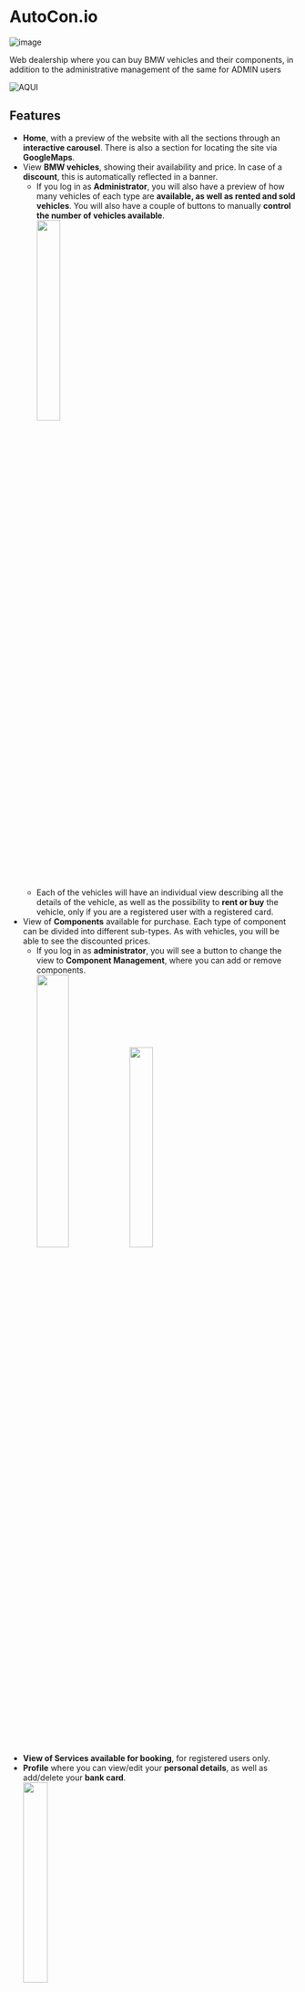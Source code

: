 # AutoCon.io

![image](https://github.com/robmab/AutoCon.io/assets/56076087/61a62238-2520-4612-8002-d5ae36903fce)

Web dealership where you can buy BMW vehicles and their components, in addition to the administrative management of the same for ADMIN users

![AQUI](https://github.com/robmab/AutoCon.io/assets/56076087/500db336-c0d7-4cc3-9054-344cf1284390)

## Features
- **Home**, with a preview of the website with all the sections through an **interactive carousel**. There is also a section for locating the site via **GoogleMaps**.
- View **BMW vehicles**, showing their availability and price. In case of a **discount**, this is automatically reflected in a banner.
  - If you log in as **Administrator**, you will also have a preview of how many vehicles of each type are **available, as well as rented and sold vehicles**. You will also have a couple of buttons to manually **control the number of vehicles available**.
<br><img src="https://github.com/robmab/AutoCon.io/assets/56076087/98ace6d8-1d92-4a2c-87ed-c7e3ccb1f4b4" width=30% height=30%><br>
  - Each of the vehicles will have an individual view describing all the details of the vehicle, as well as the possibility to **rent or buy** the vehicle, only if you are a registered user with a registered card.
- View of **Components** available for purchase. Each type of component can be divided into different sub-types. As with vehicles, you will be able to see the discounted prices.
  - If you log in as **administrator**, you will see a button to change the view to **Component Management**, where you can add or remove components.
  <br><img src="https://github.com/robmab/AutoCon.io/assets/56076087/a0909fa8-45c1-4a8b-82be-ed3b39daf0e7" width=35% height=35%>
  <img src="https://github.com/robmab/AutoCon.io/assets/56076087/e1b20b7c-e280-4088-9ec4-2e0518c3a1ab" width=30% height=30%><br>
- **View of Services available for booking**, for registered users only.
- **Profile** where you can view/edit your **personal details**, as well as add/delete your **bank card**.
  <br><img src="https://github.com/robmab/AutoCon.io/assets/56076087/5e8a4963-6101-44f0-b184-3df219006080" width=30% height=30%><br>
- **Tracking list**, where you can see your **list of purchased/rented/reserved vehicles**, your **list of components** ordered and purchased, and your **list of booked/completed services**.
  -In all cases you can cancel at any time any product(s) booked).
-**User management system**, being able to register, login and logout

## Admin Features
As we see, if you log in as an administrator user, you will have a number of privileges in the main views. But in addition to what we have already seen, you will have a unique view accessible from the navbar.
<br><img src="https://github.com/robmab/AutoCon.io/assets/56076087/f43fff52-ce27-4ed3-b297-99382c3553b3" width=30% height=30%><br>
- **Users**: List of registered users on the site, with option to give **Adm Privileges** to any of them, in addition to personal data.
- **Suppliers**: List of suppliers' details for all products, with the possibility of **updating their availability**.
  <br><img src="https://github.com/robmab/AutoCon.io/assets/56076087/509bf106-8cb1-4132-b1d6-725cede88d9a" width=35% height=35%><br>
- **Vehicle management**: List of all purchased/reserved/rented vehicles of all users, from where you can **cancel** any reserved/rented vehicle, as well as **change it to a purchased vehicle**.
- **Discount events**: You can manage dates on which to add/edit **events with a discount that will be automatically applied to all products**, as well as the banner that will appear.
- **Components**: As with vehicles, it is possible to cancel a product reserved by a user, as well as to upgrade it to a purchased product.
- **Services**: You can both cancel and accept booked services, as well as change the status to completed.

## Responsive
This website has been designed for both desktop and tablet/mobile thanks to bootstrap.
<br><img src="https://github.com/robmab/AutoCon.io/assets/56076087/b9daec91-1369-4388-82bb-3c3fc5235054" width=20% height=20%><br>

## Technologies
-  SQLInjection Protection
> Technology made with manual PHP code to prevent hackers from using login inputs to perform unauthorised SQL operations, such as deleting users.
- Frontend & Backend
> PHP, Javascript Vanilla, CSS, Oracle SQL. No framework
